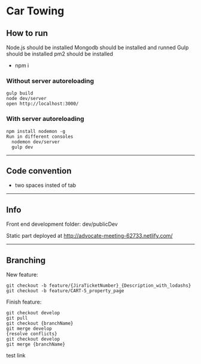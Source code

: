 # Car Towing

## How to run

  Node.js should be installed
  Mongodb should be installed and runned
  Gulp should be installed
  pm2 should be installed

  * npm i

### Without server autoreloading
```
gulp build
node dev/server
open http://localhost:3000/
```

### With server autoreloading
```
npm install nodemon -g
Run in different consoles
  nodemon dev/server
  gulp dev
```
---

## Code convention

  * two spaces insted of tab

---

## Info

  Front end development folder: dev/publicDev

  Static part deployed at http://advocate-meeting-62733.netlify.com/

---

## Branching

New feature:
```
git checkout -b feature/{JiraTicketNumber}_{Description_with_lodashs}
git checkout -b feature/CART-5_property_page
```

Finish feature:
```
git checkout develop
git pull
git checkout {branchName}
git merge develop
{resolve conflicts}
git checkout develop
git merge {branchName}
```


test link
